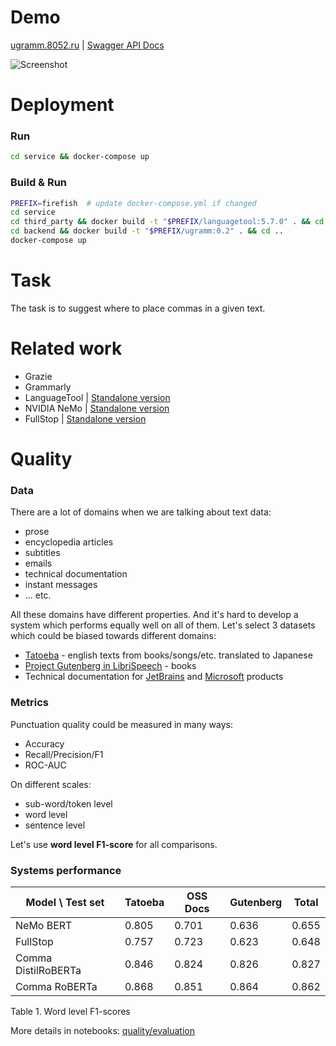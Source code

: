 # Demo
[ugramm.8052.ru](http://ugramm.8052.ru) | [Swagger API  Docs](http://ugramm.8052.ru/apidocs/)

![Screenshot](https://github.com/nazarov-yuriy/ugramm/raw/main/docs/img/demo.png)

# Deployment
### Run
```bash
cd service && docker-compose up
```

### Build & Run
```bash
PREFIX=firefish  # update docker-compose.yml if changed
cd service
cd third_party && docker build -t "$PREFIX/languagetool:5.7.0" . && cd ..
cd backend && docker build -t "$PREFIX/ugramm:0.2" . && cd ..
docker-compose up
```

# Task
The task is to suggest where to place commas in a given text.

# Related work
* Grazie
* Grammarly
* LanguageTool | [Standalone version](https://forum.languagetool.org/t/is-the-standalone-version-of-languagetool-still-available-for-download/6537)
* NVIDIA NeMo | [Standalone version](https://catalog.ngc.nvidia.com/models?query=nemo&orderBy=weightPopularDESC)
* FullStop | [Standalone version](https://huggingface.co/oliverguhr/fullstop-punctuation-multilang-large)

# Quality

### Data
There are a lot of domains when we are talking about text data:
* prose
* encyclopedia articles
* subtitles
* emails
* technical documentation
* instant messages
* ... etc.

All these domains have different properties.
And it's hard to develop a system which performs equally well on all of them.
Let's select 3 datasets which could be biased towards different domains:
* [Tatoeba](http://tatoeba.org/en/) - english texts from books/songs/etc. translated to Japanese
* [Project Gutenberg in LibriSpeech](https://paperswithcode.com/dataset/librispeech) - books
* Technical documentation for [JetBrains](https://github.com/JetBrains) and [Microsoft](https://github.com/microsoft) products

### Metrics
Punctuation quality could be measured in many ways:
* Accuracy
* Recall/Precision/F1
* ROC-AUC

On different scales:
* sub-word/token level
* word level
* sentence level

Let's use **word level F1-score** for all comparisons. 

### Systems performance
| Model \ Test set    | Tatoeba | OSS Docs | Gutenberg | Total |
|---------------------|---------|----------|-----------|-------|
| NeMo BERT           | 0.805   | 0.701    | 0.636     | 0.655 |
| FullStop            | 0.757   | 0.723    | 0.623     | 0.648 |
| Comma DistilRoBERTa | 0.846   | 0.824    | 0.826     | 0.827 |
| Comma RoBERTa       | 0.868   | 0.851    | 0.864     | 0.862 |

Table 1. Word level F1-scores

More details in notebooks: [quality/evaluation](https://github.com/nazarov-yuriy/ugramm/tree/main/quality/evaluation)
